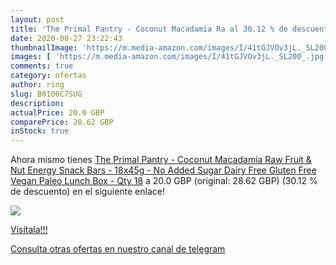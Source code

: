 ```yaml
---
layout: post
title: 'The Primal Pantry - Coconut Macadamia Ra al 30.12 % de descuento'
date: 2020-08-27 23:22:43
thumbnailImage: 'https://m.media-amazon.com/images/I/41tGJVOv3jL._SL200_.jpg'
images: [ 'https://m.media-amazon.com/images/I/41tGJVOv3jL._SL200_.jpg' ]
comments: true
category: ofertas
author: ring
slug: B0106C7SUG
description:
actualPrice: 20.0 GBP
comparePrice: 28.62 GBP
inStock: true
---
```


Ahora mismo tienes [The Primal Pantry - Coconut Macadamia Raw Fruit & Nut Energy Snack Bars - 18x45g - No Added Sugar  Dairy Free  Gluten Free  Vegan  Paleo  Lunch Box  - Qty 18](https://www.amazon.com/dp/B0106C7SUG/?tag=redken08-20) a 20.0 GBP (original: 28.62 GBP) (30.12 %  de descuento) en el siguiente enlace!

[![](https://m.media-amazon.com/images/I/41tGJVOv3jL._SL200_.jpg)](https://www.amazon.com/dp/B0106C7SUG/?tag=redken08-20)

[Visítala!!!](https://www.amazon.com/dp/B0106C7SUG/?tag=redken08-20)

[Consulta otras ofertas en nuestro canal de telegram](https://t.me/s/ofertas25)
